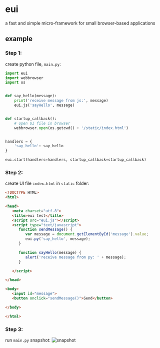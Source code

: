 # eui
a fast and simple micro-framework for small browser-based applications

## example
### Step 1:
create python file, `main.py`:
```python
import eui
import webbrowser
import os


def say_hello(message):
    print('receive message from js:', message)
    eui.js('sayHello', message)


def startup_callback():
    # open UI file in browser
    webbrowser.open(os.getcwd() + '/static/index.html')


handlers = {
    'say_hello': say_hello
}

eui.start(handlers=handlers, startup_callback=startup_callback)

```

### Step 2:
create UI file `index.html` in `static` folder:
```html
<!DOCTYPE HTML>
<html>

<head>
   <meta charset="utf-8">
   <title>eui test</title>
   <script src="eui.js"></script>
   <script type="text/javascript">
      function sendMessage() {
         var message = document.getElementById('message').value;
         eui.py('say_hello', message);
      }

      function sayHello(message) {
         alert('receive message from py: ' + message);
      }

   </script>

</head>

<body>
   <input id="message">
   <button onclick="sendMessage()">Send</button>

</body>

</html>

```

### Step 3:
run `main.py`
snapshot:
![snapshot]()
